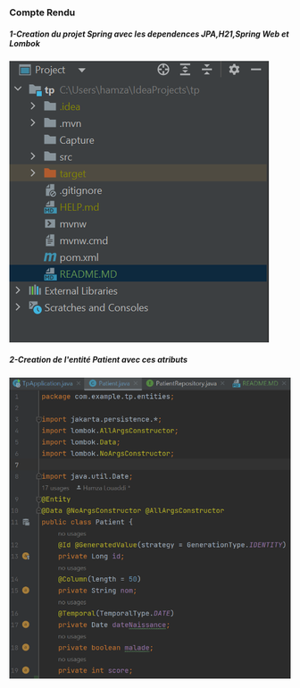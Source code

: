 <h3>Compte Rendu</h3>
<h5>1-Creation du projet Spring avec les dependences JPA,H21,Spring Web et Lombok</h5>
<img src="Capture/Project.png">
<h5>2-Creation de l'entité Patient avec ces atributs</h5>
<img src="Capture/Patient.png">
